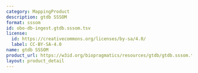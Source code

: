 ```yaml
---
category: MappingProduct
description: gtdb SSSOM
format: sssom
id: obo-db-ingest.gtdb.sssom.tsv
license:
  id: https://creativecommons.org/licenses/by-sa/4.0/
  label: CC-BY-SA-4.0
name: gtdb SSSOM
product_url: https://w3id.org/biopragmatics/resources/gtdb/gtdb.sssom.tsv
layout: product_detail
---
```

